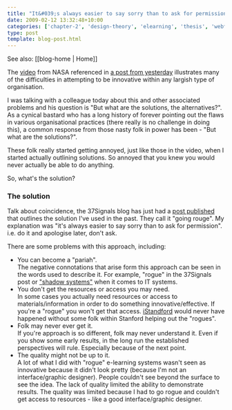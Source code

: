 ```yaml
---
title: "It&#039;s always easier to say sorry than to ask for permission"
date: 2009-02-12 13:32:48+10:00
categories: ['chapter-2', 'design-theory', 'elearning', 'thesis', 'webfuse']
type: post
template: blog-post.html
---
```


See also: [[blog-home | Home]]

The [video](http://www.youtube.com/watch?v=_424YskAfew) from NASA referenced in [a post from yesterday](/blog2/2009/02/11/barriers-to-innovation-in-organisations-teleological-processes-organisational-structures-and-stepwise-refinement/) illustrates many of the difficulties in attempting to be innovative within any largish type of organisation.

I was talking with a colleague today about this and other associated problems and his question is "But what are the solutions, the alternatives?". As a cynical bastard who has a long history of forever pointing out the flaws in various organisational practices (there really is no challenge in doing this), a common response from those nasty folk in power has been - "But what are the solutions?".

These folk really started getting annoyed, just like those in the video, when I started actually outlining solutions. So annoyed that you knew you would never actually be able to do anything.

So, what's the solution?

### The solution

Talk about coincidence, the 37Signals blog has just had a [post published](http://www.37signals.com/svn/posts/1572-going-rogue-inside-a-big-company-a-la-best-buy) that outlines the solution I've used in the past. They call it "going rouge". My explanation was "it's always easier to say sorry than to ask for permission". i.e. do it and apologise later, don't ask.

There are some problems with this approach, including:

- You can become a "pariah".  
    The negative connotations that arise form this approach can be seen in the words used to describe it. For example, "rogue" in the 37Signals post or ["shadow systems"](http://emergentresearchers.wordpress.com/2009/01/29/shadow-systems-not-the-demons-is-and-it-folk-make-them-out-to-be/) when it comes to IT systems.
- You don't get the resources or access you may need.  
    In some cases you actually need resources or access to materials/information in order to do something innovative/effective. If you're a "rogue" you won't get that access. [iStandford](http://www.time.com/time/business/article/0,8599,1869169,00.html) would never have happened without some folk within Stanford helping out the "rogues".
- Folk may never ever get it.  
    If you're approach is so different, folk may never understand it. Even if you show some early results, in the long run the established perspectives will rule. Especially because of the next point.
- The quality might not be up to it.  
    A lot of what I did with "rogue" e-learning systems wasn't seen as innovative because it didn't look pretty (because I'm not an interface/graphic designer). People couldn't see beyond the surface to see the idea. The lack of quality limited the ability to demonstrate results. The quality was limited because I had to go rogue and couldn't get access to resources - like a good interface/graphic designer.